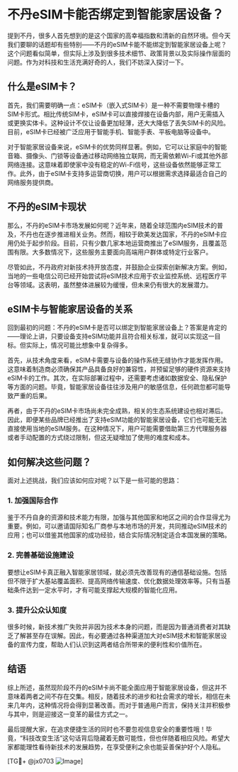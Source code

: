 # 不丹eSIM卡能否绑定到智能家居设备？

提到不丹，很多人首先想到的是这个国家的高幸福指数和清新的自然环境。但今天我们要聊的话题却有些特别——不丹的eSIM卡能不能绑定到智能家居设备上呢？这个问题看似简单，但实际上涉及到很多技术细节、政策背景以及实际操作层面的问题。作为对科技和生活充满好奇的人，我们不妨深入探讨一下。

## 什么是eSIM卡？

首先，我们需要明确一点：eSIM卡（嵌入式SIM卡）是一种不需要物理卡槽的SIM卡形式。相比传统SIM卡，eSIM卡可以直接焊接在设备内部，用户无需插入或更换实体卡。这种设计不仅让设备更加轻薄，还大大降低了丢失SIM卡的风险。目前，eSIM卡已经被广泛应用于智能手机、智能手表、平板电脑等设备中。

对于智能家居设备来说，eSIM卡的优势同样显著。例如，它可以让家庭中的智能音箱、摄像头、门锁等设备通过移动网络独立联网，而无需依赖Wi-Fi或其他外部网络连接。这意味着即使家中没有稳定的Wi-Fi信号，这些设备依然能够正常工作。此外，由于eSIM卡支持多运营商切换，用户可以根据需求选择最适合自己的网络服务提供商。

## 不丹的eSIM卡现状

那么，不丹的eSIM卡市场发展如何呢？近年来，随着全球范围内eSIM技术的普及，不丹也在逐步推进相关业务。然而，相较于欧美发达国家，不丹的eSIM卡应用仍处于起步阶段。目前，只有少数几家本地运营商推出了eSIM服务，且覆盖范围有限。大多数情况下，这些服务主要面向高端用户群体或特定行业客户。

尽管如此，不丹政府对新技术持开放态度，并鼓励企业探索创新解决方案。例如，当地的一些电信公司已经开始尝试将eSIM技术应用于农业监控系统、远程医疗平台等领域。这表明，虽然整体进展较为缓慢，但未来仍有很大的发展潜力。

## eSIM卡与智能家居设备的关系

回到最初的问题：不丹的eSIM卡是否可以绑定到智能家居设备上？答案是肯定的——理论上讲，只要设备支持eSIM功能并且符合相关标准，就可以实现这一目标。但实际上，情况可能比想象中复杂得多。

首先，从技术角度来看，eSIM卡需要与设备的操作系统无缝协作才能发挥作用。这意味着制造商必须确保其产品具备良好的兼容性，并预留足够的硬件资源来支持eSIM卡的工作。其次，在实际部署过程中，还需要考虑诸如数据安全、隐私保护等方面的问题。毕竟，智能家居设备往往涉及用户的敏感信息，任何疏忽都可能导致严重的后果。

再者，由于不丹的eSIM卡市场尚未完全成熟，相关的生态系统建设也相对滞后。因此，即便某些品牌已经推出了支持eSIM功能的智能家居设备，它们也可能无法直接使用当地的eSIM服务。在这种情况下，用户可能需要借助第三方代理服务器或者手动配置的方式绕过限制，但这无疑增加了使用的难度和成本。

## 如何解决这些问题？

面对上述挑战，我们应该如何应对呢？以下是一些可能的思路：

### 1. 加强国际合作

鉴于不丹自身的资源和技术能力有限，加强与其他国家和地区之间的合作显得尤为重要。例如，可以邀请国际知名厂商参与本地市场的开发，共同推动eSIM技术的应用；也可以借鉴其他国家的成功经验，结合实际情况制定适合本国发展的策略。

### 2. 完善基础设施建设

要想让eSIM卡真正融入智能家居领域，就必须先改善现有的通信基础设施。包括但不限于扩大基站覆盖面积、提高网络传输速度、优化数据处理效率等。只有当基础条件达到一定水平时，才有可能支撑起大规模的智能化应用。

### 3. 提升公众认知度

很多时候，新技术推广失败并非因为技术本身的问题，而是因为普通消费者对其缺乏了解甚至存在误解。因此，有必要通过各种渠道加大对eSIM技术和智能家居设备的宣传力度，帮助人们认识到这两者结合所带来的便利性和价值所在。

## 结语

综上所述，虽然现阶段不丹的eSIM卡尚不能全面应用于智能家居设备，但这并不意味着两者之间不存在交集。相反，随着技术的进步和社会需求的增长，相信在未来几年内，这种情况将会得到显著改善。而对于普通用户而言，保持关注并积极参与其中，则是迎接这一变革的最佳方式之一。

最后提醒大家，在追求便捷生活的同时也不要忽视信息安全的重要性哦！毕竟，“科技改变生活”这句话背后隐藏着无数可能性，但也伴随着相应风险。希望大家都能理性看待新技术的发展趋势，在享受便利之余也能妥善保护好个人隐私。

[TG💪+ @jx0703 ![Image](https://github.com/user-attachments/assets/dbca1d08-cadb-493c-b0ec-ad6f7a83f270)]